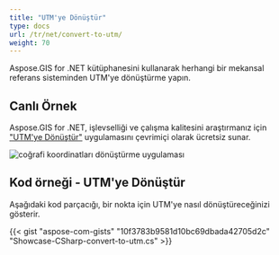 ```yaml
---
title: "UTM'ye Dönüştür"
type: docs
url: /tr/net/convert-to-utm/
weight: 70
---
```


Aspose.GIS for .NET kütüphanesini kullanarak herhangi bir mekansal referans sisteminden UTM'ye dönüştürme yapın.

## **Canlı Örnek**

Aspose.GIS for .NET, işlevselliği ve çalışma kalitesini araştırmanız için ["UTM'ye Dönüştür"](https://products.aspose.app/gis/transformation/convert-to-utm) uygulamasını çevrimiçi olarak ücretsiz sunar.

![coğrafi koordinatları dönüştürme uygulaması](transform-coordinates.png)

## **Kod örneği - UTM'ye Dönüştür**

Aşağıdaki kod parçacığı, bir nokta için UTM'ye nasıl dönüştüreceğinizi gösterir.

{{< gist "aspose-com-gists" "10f3783b9581d10bc69dbada42705d2c" "Showcase-CSharp-convert-to-utm.cs" >}}
